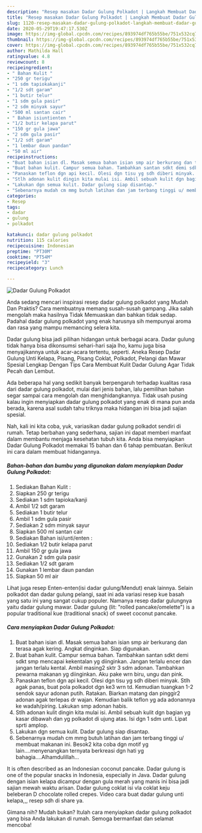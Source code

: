 ```yaml
---
description: "Resep masakan Dadar Gulung Polkadot | Langkah Membuat Dadar Gulung Polkadot Yang Enak dan Simpel"
title: "Resep masakan Dadar Gulung Polkadot | Langkah Membuat Dadar Gulung Polkadot Yang Enak dan Simpel"
slug: 1120-resep-masakan-dadar-gulung-polkadot-langkah-membuat-dadar-gulung-polkadot-yang-enak-dan-simpel
date: 2020-05-29T19:47:17.530Z
image: https://img-global.cpcdn.com/recipes/893974df765b55be/751x532cq70/dadar-gulung-polkadot-foto-resep-utama.jpg
thumbnail: https://img-global.cpcdn.com/recipes/893974df765b55be/751x532cq70/dadar-gulung-polkadot-foto-resep-utama.jpg
cover: https://img-global.cpcdn.com/recipes/893974df765b55be/751x532cq70/dadar-gulung-polkadot-foto-resep-utama.jpg
author: Mathilda Hall
ratingvalue: 4.8
reviewcount: 8
recipeingredient:
- " Bahan Kulit "
- "250 gr terigu"
- "1 sdm tapiokakanji"
- "1/2 sdt garam"
- "1 butir telur"
- "1 sdm gula pasir"
- "2 sdm minyak sayur"
- "500 ml santan cair"
- " Bahan isiuntienten "
- "1/2 butir kelapa parut"
- "150 gr gula jawa"
- "2 sdm gula pasir"
- "1/2 sdt garam"
- "1 lembar daun pandan"
- "50 ml air"
recipeinstructions:
- "Buat bahan isian dl. Masak semua bahan isian smp air berkurang dan terasa agak kering. Angkat dinginkan. Siap digunakan."
- "Buat bahan kulit. Campur semua bahan. Tambahkan santan sdkt demi sdkt smp mencapai kekentalan yg diinginkan. Jangan terlalu encer dan jangan terlalu kental. Ambil masing2 sktr 3 sdm adonan. Tambahkan pewarna makanan yg diinginkan. Aku pake wrn biru, ungu dan pink."
- "Panaskan teflon dgn api kecil. Olesi dgn tisu yg sdh diberi minyak. Stlh agak panas, buat pola polkadot dgn ke3 wrn td. Kemudian tuangkan 1-2 sendok sayur adonan putih. Ratakan. Biarkan matang dan pinggir2 adonan agak terlepas dr wajan. Kemudian balik teflon yg ada adonannya ke wadah/piring. Lakukan smp adonan habis."
- "Stlh adonan kulit dingin kita mulai isi. Ambil sebuah kulit dgn bagian yg kasar dibawah dan yg polkadot di ujung atas. Isi dgn 1 sdm unti. Lipat sprti amplop."
- "Lakukan dgn semua kulit. Dadar gulung siap disantap."
- "Sebenarnya mudah cm mmg butuh latihan dan jam terbang tinggi u/ membuat makanan ini. Besok2 kita coba dgn motif yg lain....menyenangkan ternyata berkreasi dgn hati yg bahagia....Alhamdulillah..."
categories:
- Resep
tags:
- dadar
- gulung
- polkadot

katakunci: dadar gulung polkadot 
nutrition: 115 calories
recipecuisine: Indonesian
preptime: "PT30M"
cooktime: "PT54M"
recipeyield: "3"
recipecategory: Lunch

---
```



![Dadar Gulung Polkadot](https://img-global.cpcdn.com/recipes/893974df765b55be/751x532cq70/dadar-gulung-polkadot-foto-resep-utama.jpg)

Anda sedang mencari inspirasi resep dadar gulung polkadot yang Mudah Dan Praktis? Cara membuatnya memang susah-susah gampang. Jika salah mengolah maka hasilnya Tidak Memuaskan dan bahkan tidak sedap. Padahal dadar gulung polkadot yang enak harusnya sih mempunyai aroma dan rasa yang mampu memancing selera kita.

Dadar gulung bisa jadi pilihan hidangan untuk berbagai acara. Dadar gulung tidak hanya bisa dikonsumsi sehari-hari saja lho, kamu juga bisa menyajikannya untuk acar-acara tertentu, seperti. Aneka Resep Dadar Gulung Unti Kelapa, Pisang, Pisang Coklat, Polkadot, Pelangi dan Mawar Spesial Lengkap Dengan Tips Cara Membuat Kulit Dadar Gulung Agar Tidak Pecah dan Lembut.

Ada beberapa hal yang sedikit banyak berpengaruh terhadap kualitas rasa dari dadar gulung polkadot, mulai dari jenis bahan, lalu pemilihan bahan segar sampai cara mengolah dan menghidangkannya. Tidak usah pusing kalau ingin menyiapkan dadar gulung polkadot yang enak di mana pun anda berada, karena asal sudah tahu triknya maka hidangan ini bisa jadi sajian spesial.


Nah, kali ini kita coba, yuk, variasikan dadar gulung polkadot sendiri di rumah. Tetap berbahan yang sederhana, sajian ini dapat memberi manfaat dalam membantu menjaga kesehatan tubuh kita. Anda bisa menyiapkan Dadar Gulung Polkadot memakai 15 bahan dan 6 tahap pembuatan. Berikut ini cara dalam membuat hidangannya.

<!--inarticleads1-->

##### Bahan-bahan dan bumbu yang digunakan dalam menyiapkan Dadar Gulung Polkadot:

1. Sediakan  Bahan Kulit :
1. Siapkan 250 gr terigu
1. Sediakan 1 sdm tapioka/kanji
1. Ambil 1/2 sdt garam
1. Sediakan 1 butir telur
1. Ambil 1 sdm gula pasir
1. Sediakan 2 sdm minyak sayur
1. Siapkan 500 ml santan cair
1. Sediakan  Bahan isi/unti/enten :
1. Sediakan 1/2 butir kelapa parut
1. Ambil 150 gr gula jawa
1. Gunakan 2 sdm gula pasir
1. Sediakan 1/2 sdt garam
1. Gunakan 1 lembar daun pandan
1. Siapkan 50 ml air


Lihat juga resep Enten-enten(isi dadar gulung/Mendut) enak lainnya. Selain polkadot dan dadar gulung pelangi, saat ini ada variasi resep kue basah yang satu ini yang sangat cukup populer. Namanya resep dadar gulungnya yaitu dadar gulung mawar. Dadar gulung (lit: &#34;rolled pancake/omelette&#34;) is a popular traditional kue (traditional snack) of sweet coconut pancake. 

<!--inarticleads2-->

##### Cara menyiapkan Dadar Gulung Polkadot:

1. Buat bahan isian dl. Masak semua bahan isian smp air berkurang dan terasa agak kering. Angkat dinginkan. Siap digunakan.
1. Buat bahan kulit. Campur semua bahan. Tambahkan santan sdkt demi sdkt smp mencapai kekentalan yg diinginkan. Jangan terlalu encer dan jangan terlalu kental. Ambil masing2 sktr 3 sdm adonan. Tambahkan pewarna makanan yg diinginkan. Aku pake wrn biru, ungu dan pink.
1. Panaskan teflon dgn api kecil. Olesi dgn tisu yg sdh diberi minyak. Stlh agak panas, buat pola polkadot dgn ke3 wrn td. Kemudian tuangkan 1-2 sendok sayur adonan putih. Ratakan. Biarkan matang dan pinggir2 adonan agak terlepas dr wajan. Kemudian balik teflon yg ada adonannya ke wadah/piring. Lakukan smp adonan habis.
1. Stlh adonan kulit dingin kita mulai isi. Ambil sebuah kulit dgn bagian yg kasar dibawah dan yg polkadot di ujung atas. Isi dgn 1 sdm unti. Lipat sprti amplop.
1. Lakukan dgn semua kulit. Dadar gulung siap disantap.
1. Sebenarnya mudah cm mmg butuh latihan dan jam terbang tinggi u/ membuat makanan ini. Besok2 kita coba dgn motif yg lain....menyenangkan ternyata berkreasi dgn hati yg bahagia....Alhamdulillah...


It is often described as an Indonesian coconut pancake. Dadar gulung is one of the popular snacks in Indonesia, especially in Java. Dadar gulung dengan isian kelapa dicampur dengan gula merah yang manis ini bisa jadi sajian mewah waktu arisan. Dadar gulung coklat isi vla coklat keju beleberan D chocolate rolled crepes. Video cara buat dadar gulung unti kelapa,,, resep sdh di share ya. 

Gimana nih? Mudah bukan? Itulah cara menyiapkan dadar gulung polkadot yang bisa Anda lakukan di rumah. Semoga bermanfaat dan selamat mencoba!
